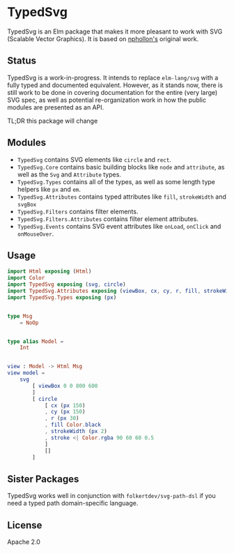 # TypedSvg

TypedSvg is an Elm package that makes it more pleasant to work with SVG (Scalable Vector Graphics). It is based on [nphollon's](https://github.com/nphollon/typed-svg) original work.

## Status

TypedSvg is a work-in-progress. It intends to replace `elm-lang/svg` with a fully typed and documented equivalent. However, as it stands now, there is still work to be done in covering documentation for the entire (very large) SVG spec, as well as potential re-organization work in how the public modules are presented as an API.

TL;DR this package will change

## Modules

- `TypedSvg` contains SVG elements like `circle` and `rect`.
- `TypedSvg.Core` contains basic building blocks like `node` and `attribute`, as well as the `Svg` and `Attribute` types.
- `TypedSvg.Types` contains all of the types, as well as some length type helpers like `px` and `em`.
- `TypedSvg.Attributes` contains typed attributes like `fill`, `strokeWidth` and `svgBox`
- `TypedSvg.Filters` contains filter elements.
- `TypedSvg.Filters.Attributes` contains filter element attributes.
- `TypedSvg.Events` contains SVG event attributes like `onLoad`, `onClick` and `onMouseOver`.

## Usage

```elm
import Html exposing (Html)
import Color
import TypedSvg exposing (svg, circle)
import TypedSvg.Attributes exposing (viewBox, cx, cy, r, fill, strokeWidth, stroke)
import TypedSvg.Types exposing (px)


type Msg
    = NoOp


type alias Model =
    Int


view : Model -> Html Msg
view model =
    svg
        [ viewBox 0 0 800 600
        ]
        [ circle
            [ cx (px 150)
            , cy (px 150)
            , r (px 30)
            , fill Color.black
            , strokeWidth (px 2)
            , stroke <| Color.rgba 90 60 60 0.5
            ]
            []
        ]
```

## Sister Packages

TypedSvg works well in conjunction with `folkertdev/svg-path-dsl` if you need a typed path domain-specific language.

## License

Apache 2.0
